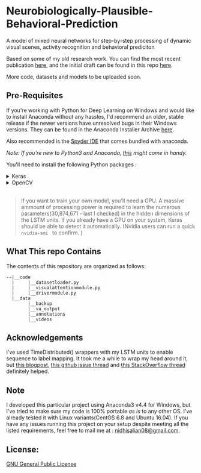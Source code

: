 # Neurobiologically-Plausible-Behavioral-Prediction
A model of mixed neural networks for step-by-step processing of dynamic visual scenes, activity recognition and behavioral prediciton

Based on some of my old research work. You can find the most recent publication  [here](https://www.researchgate.net/publication/328129379_Visual_Attention_and_Memory_Augmented_Activity_Recognition_and_Behavioral_Prediction_9th_International_Conference_ATIS_2018_Nanning_China_November_9-11_2018_Proceedings), and the initial draft can be found in this repo [here](https://github.com/NidhiSalian/Neurobiologically-Plausible-Behavioral-Prediction/blob/master/Visual%20Attention%20and%20Memory%20Augmented%20Activity%20Recognition%20and%20Behavioral%20Prediction.pdf).

More code, datasets and models to be uploaded soon. 

## Pre-Requisites 

If you're working with Python for Deep Learning on Windows and would like to install Anaconda without any hassles, I'd recommend an older, stable release if the newer versions have unresolved bugs in their Windows versions. They can be found in the Anaconda Installer Archive [here](https://repo.continuum.io/archive/). 

Also recommended is the [Spyder IDE](https://anaconda.org/anaconda/spyder) that comes bundled with anaconda. 

_Note: If you're new to Python3 and Anaconda, [this](https://www.listendata.com/2017/05/python-data-science.html) might come in handy._
<br />

You'll need to install the following Python packages :
 <details>
 <summary>Keras</summary>
 This line should let you [install Keras](https://anaconda.org/conda-forge/keras) (I used v2.1.5): 
 
 `conda install -c conda-forge keras`
 </details>
 <details>
 <summary>OpenCV</summary>
 This line should let you [install OpenCV](https://anaconda.org/conda-forge/opencv) (I used v3.4.1): 
 
 `conda install -c conda-forge opencv`
 
 ( _Linux Users- a common issue with OpenCV - resolved [here](https://github.com/conda-forge/opencv-feedstock/issues/43)_)
 </details>
<br />

>If you want to train your own model, you'll need a GPU. A massive ammount of processing power is required to learn the numerous parameters(30,874,671 - last I checked) in the hidden dimensions of the LSTM units. If you already have a GPU on your system, Keras should be able to detect it automatically. (Nvidia users can run a quick `nvidia-smi ` to confirm. )

## What This repo Contains

The contents of this repository are organized as follows:

    --|__code 
      |     |__datasetloader.py
      |     |__visualattentionmodule.py 
      |     |__drivermodule.py 
      |__data 
            |__backup 
            |__va_output 
            |__annotations 
            |__videos

## Acknowledgements

I've used TimeDistributed() wrappers with my LSTM units to enable sequence to label mapping. It took me a while to wrap my head around it, but [this blogpost](https://machinelearningmastery.com/timedistributed-layer-for-long-short-term-memory-networks-in-python/), [this github issue thread](https://github.com/keras-team/keras/issues/1029) and [this StackOverflow thread](https://stackoverflow.com/questions/46859712/confused-about-how-to-implement-time-distributed-lstm-lstm) definitely helped.

## Note

I developed this particular project using Anaconda3 v4.4 for Windows, but I've tried to make sure my code is 100% portable _as is_ to any other OS. I've already tested it with Linux variants(CentOS 6.8 and Ubuntu 16.04). If you have any issues running this project on your setup despite meeting all the listed requirements, feel free to mail me at : nidhisalian08@gmail.com.

## License:

[GNU General Public License](./LICENSE)
